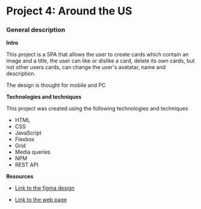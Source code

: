 # Project 4: Around the US

### General description
  
**Intro**    
  
This project is a SPA that allows the user to create cards which contain an image and a title, the user can like or dislike a card, delete its own cards,
but not other users cards, can change the user's avatatar, name and description.

The design is thought for mobile and PC

**Technologies and techniques**

This project was created using the following technologies and techniques
  
  * HTML
  * CSS
  * JavaScript
  * Flexbox
  * Grid
  * Media queries
  * NPM
  * REST API

**Resources**  
  
* [Link to the figma design](https://www.figma.com/file/LDMgqWesKpQkIwhOfEBuTS/WEB%2C-Sprint-5%3A-Around-The-U.S.-%7C-desktop-%2B-mobile?node-id=0%3A1)

* [Link to the web page](https://julioeva.github.io/web_project_4_esp/)
  
